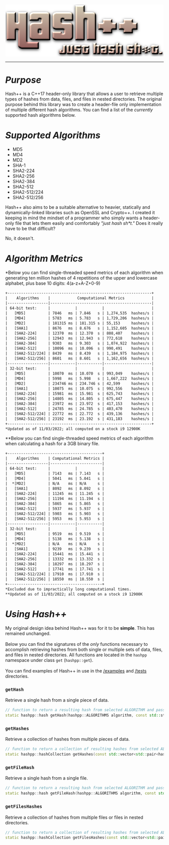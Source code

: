 <p align="center">
  <img src="/images/hpp.png">
</p>
<hr>
<h1><i>Purpose</i></h1>
Hash++ is a C++17 header-only library that allows a user to retrieve multiple types of hashes from data, files, and files in nested directories. The original purpose behind this library was to create a header-file only implementation of multiple different hash algorithms. You can find a list of the <i>currently</i> supported hash algorithms below.
<br>
<h1><i>Supported Algorithms</i></h1>
<ul>
  <li>MD5</li>
  <li>MD4</li>
  <li>MD2</li>
  <li>SHA-1</li>
  <li>SHA2-224</li>
  <li>SHA2-256</li>
  <li>SHA2-384</li>
  <li>SHA2-512</li>
  <li>SHA2-512/224</li>
  <li>SHA2-512/256</li>
</ul>

Hash++ also aims to be a suitable alternative to heavier, statically and dynamically-linked libraries such as OpenSSL and Crypto++. I created it keeping in mind the mindset of a programmer who simply wants a header-only file that lets them easily and comfortably <i>"just hash sh*t."</i> Does it really have to be that difficult?

No, it doesn't. 
<br>

<h1><i>Algorithm Metrics</i></h1>
*Below you can find single-threaded speed metrics of each algorithm when generating ten million hashes of 4 repetitions of the upper and lowercase alphabet, plus base 10 digits: 4(a-z+A-Z+0-9)

```
+----------------------------------------------------------------+
|    Algorithms    |            Computational Metrics            |
|------------------|---------------------------------------------|
| 64-bit test:     |           |           |                     |
|   [MD5]          | 7846   ms | 7.846   s | 1,274,535  hashes/s |
|   [MD4]          | 5783   ms | 5.783   s | 1,729,206  hashes/s |
|   [MD2]          | 181315 ms | 181.315 s | 55,153     hashes/s | 
|   [SHA1]         | 8676   ms | 8.676   s | 1,152,605  hashes/s |
|   [SHA2-224]     | 12370  ms | 12.370  s | 808,407    hashes/s |
|   [SHA2-256]     | 12943  ms | 12.943  s | 772,618    hashes/s |
|   [SHA2-384]     | 9303   ms | 9.303   s | 1,074,922  hashes/s |
|   [SHA2-512]     | 10096  ms | 10.096  s | 990,491    hashes/s |
|   [SHA2-512/224] | 8439   ms | 8.439   s | 1,184,975  hashes/s |
|   [SHA2-512/256] | 8601   ms | 8.601   s | 1,162,656  hashes/s |
|------------------|-----------|-----------|---------------------|
| 32-bit test:     |           |           |                     |
|   [MD5]          | 10070  ms | 10.070  s | 993,049    hashes/s |
|   [MD4]          | 5998   ms | 5.998   s | 1,667,222  hashes/s |
|   [MD2]          | 234746 ms | 234.746 s | 42,599     hashes/s |
|   [SHA1]         | 10075  ms | 10.075  s | 992,556    hashes/s |
|   [SHA2-224]     | 15981  ms | 15.981  s | 625,743    hashes/s |
|   [SHA2-256]     | 14805  ms | 14.805  s | 675,447    hashes/s |
|   [SHA2-384]     | 23972  ms | 23.972  s | 417,153    hashes/s |
|   [SHA2-512]     | 24785  ms | 24.785  s | 403,470    hashes/s |
|   [SHA2-512/224] | 22772  ms | 22.772  s | 439,136    hashes/s |
|   [SHA2-512/256] | 23192  ms | 23.192  s | 431,183    hashes/s |
+----------------------------------------------------------------+
*Updated as of 11/03/2022; all computed on a stock i9 12900K
```

**Below you can find single-threaded speed metrics of each algorithm when calculating a hash for a 3GB binary file.

```
+------------------------------------------+
|    Algorithms    | Computational Metrics |          
|------------------|-----------------------|
| 64-bit test:     |           |           |
|   [MD5]          | 7143   ms | 7.143   s |
|   [MD4]          | 5041   ms | 5.041   s |
|  *[MD2]          | N/A    ms | N/A     s | 
|   [SHA1]         | 8092   ms | 8.092   s |
|   [SHA2-224]     | 11245  ms | 11.245  s |
|   [SHA2-256]     | 11194  ms | 11.194  s |
|   [SHA2-384]     | 5865   ms | 5.865   s |
|   [SHA2-512]     | 5937   ms | 5.937   s |
|   [SHA2-512/224] | 5903   ms | 5.903   s |
|   [SHA2-512/256] | 5953   ms | 5.953   s |
|------------------|-----------|-----------|
| 32-bit test:     |           |           |
|   [MD5]          | 9519   ms | 9.519   s |
|   [MD4]          | 5138   ms | 5.138   s |
|  *[MD2]          | N/A    ms | N/A     s | 
|   [SHA1]         | 9239   ms | 9.239   s |
|   [SHA2-224]     | 15441  ms | 15.441  s |
|   [SHA2-256]     | 13332  ms | 13.332  s |
|   [SHA2-384]     | 18297  ms | 18.297  s |
|   [SHA2-512]     | 17741  ms | 17.741  s |
|   [SHA2-512/224] | 17910  ms | 17.910  s |
|   [SHA2-512/256] | 18550  ms | 18.550  s |
+------------------------------------------+
*Excluded due to impractically long computational times.
**Updated as of 11/03/2022; all computed on a stock i9 12900K
```

<h1><i>Using Hash++</i></h1>
My original design idea behind Hash++ was for it to be <b>simple</b>. This has remained unchanged.
<br><br>
Below you can find the signatures of the <i>only</i> functions necessary to accomplish retrieving hashes from both single or multiple sets of data, files, and files in nested directories. All functions are located in the <code>hashpp</code> namespace under class <code>get</code> (<code>hashpp::get</code>).
<br><br>
You can find examples of Hash++ in use in the <a href="/examples">/examples</a> and <a href="/tests">/tests</a> directories.
<br>
<h3><code>getHash</code></h3>
Retrieve a single hash from a single piece of data.

```cpp
// function to return a resulting hash from selected ALGORITHM and passed data
static hashpp::hash getHash(hashpp::ALGORITHMS algorithm, const std::string& data)
```

<h3><code>getHashes</code></h3>
Retrieve a collection of hashes from multiple pieces of data.

```cpp
// function to return a collection of resulting hashes from selected ALGORITHMS and passed data
static hashpp::hashCollection getHashes(const std::vector<std::pair<hashpp::ALGORITHMS, std::vector<std::string>>>& algorithmDataPairs)
```

<h3><code>getFileHash</code></h3>
Retrieve a single hash from a single file.

```cpp
// function to return a resulting hash from selected ALGORITHM and passed file
static hashpp::hash getFileHash(hashpp::ALGORITHMS algorithm, const std::string& path)
```

<h3><code>getFilesHashes</code></h3>
Retrieve a collection of hashes from multiple files or files in nested directories.

```cpp
// function to return a collection of resulting hashes from selected ALGORITHMS and passed files (with recursive directory support)
static hashpp::hashCollection getFilesHashes(const std::vector<std::pair<hashpp::ALGORITHMS, std::vector<std::string>>>& algorithmPathPairs)
```
